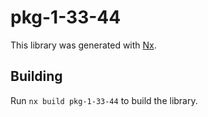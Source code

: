 # pkg-1-33-44

This library was generated with [Nx](https://nx.dev).

## Building

Run `nx build pkg-1-33-44` to build the library.
